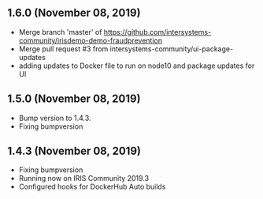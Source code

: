 ## 1.6.0 (November 08, 2019)
  - Merge branch 'master' of https://github.com/intersystems-community/irisdemo-demo-fraudprevention
  - Merge pull request #3 from intersystems-community/ui-package-updates
  - adding updates to Docker file to run on node10 and package updates for UI

## 1.5.0 (November 08, 2019)
  - Bump version to 1.4.3.
  - Fixing bumpversion

## 1.4.3 (November 08, 2019)
  - Fixing bumpversion
  - Running now on IRIS Community 2019.3
  - Configured hooks for DockerHub Auto builds